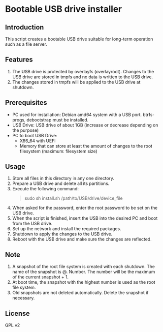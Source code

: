 # Bootable USB drive installer

## Introduction
This script creates a bootable USB drive suitable for long-term operation such as a file server.

## Features
1. The USB drive is protected by overlayfs (overlayroot). Changes to the USB drive are stored in tmpfs and no data is written to the USB drive.
2. The changes stored in tmpfs will be applied to the USB drive at shutdown.

## Prerequisites
* PC used for installation: Debian amd64 system with a USB port. btrfs-progs, debootstrap must be installed.
* USB Drive: USB drive of about 1GB (increase or decrease depending on the purpose)
* PC to boot USB Drive:
  * X86_64 with UEFI
  * Memory that can store at least the amount of changes to the root filesystem (maximum: filesystem size)

## Usage
1. Store all files in this directory in any one directory.
2. Prepare a USB drive and delete all its partitions.
3. Execute the following command:
   > sudo sh install.sh /path/to/USB/drive/device_file
4. When asked for the password, enter the root password to be set on the USB drive.
5. When the script is finished, insert the USB into the desired PC and boot from the USB drive.
6. Set up the network and install the required packages.
7. Shutdown to apply the changes to the USB drive.
8. Reboot with the USB drive and make sure the changes are reflected.

## Note
1. A snapshot of the root file system is created with each shutdown. The name of the snapshot is @. Number. The number will be the maximum of the current snapshot + 1.
2. At boot time, the snapshot with the highest number is used as the root file system.
3. Old snapshots are not deleted automatically. Delete the snapshot if necessary.

## License
GPL v2
